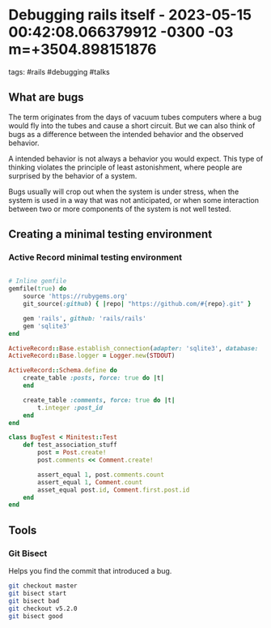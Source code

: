 # Debugging rails itself - 2023-05-15 00:42:08.066379912 -0300 -03 m=+3504.898151876

tags: #rails #debugging #talks 

## What are bugs

The term originates from the days of vacuum tubes computers
where a bug would fly into the tubes and cause a short circuit.
But we can also think of bugs as a difference between the intended
behavior and the observed behavior.

A intended behavior is not always a behavior you would expect. This
type of thinking violates the principle of least astonishment, where
people are surprised by the behavior of a system.

Bugs usually will crop out when the system is under stress, when
the system is used in a way that was not anticipated, or when
some interaction between two or more components of the system
is not well tested.

## Creating a minimal testing environment

### Active Record minimal testing environment

```ruby

# Inline gemfile
gemfile(true) do
    source 'https://rubygems.org'
    git_source(:github) { |repo| "https://github.com/#{repo}.git" }

    gem 'rails', github: 'rails/rails'
    gem 'sqlite3'
end

ActiveRecord::Base.establish_connection(adapter: 'sqlite3', database: ':memory:')
ActiveRecord::Base.logger = Logger.new(STDOUT)

ActiveRecord::Schema.define do
    create_table :posts, force: true do |t|
    end

    create_table :comments, force: true do |t|
        t.integer :post_id
    end
end

class BugTest < Minitest::Test
    def test_association_stuff
        post = Post.create!
        post.comments << Comment.create!

        assert_equal 1, post.comments.count
        assert_equal 1, Comment.count
        asset_equal post.id, Comment.first.post.id
    end
end

```

## Tools

### Git Bisect

Helps you find the commit that introduced a bug.

```bash
git checkout master
git bisect start
git bisect bad
git checkout v5.2.0
git bisect good
```
